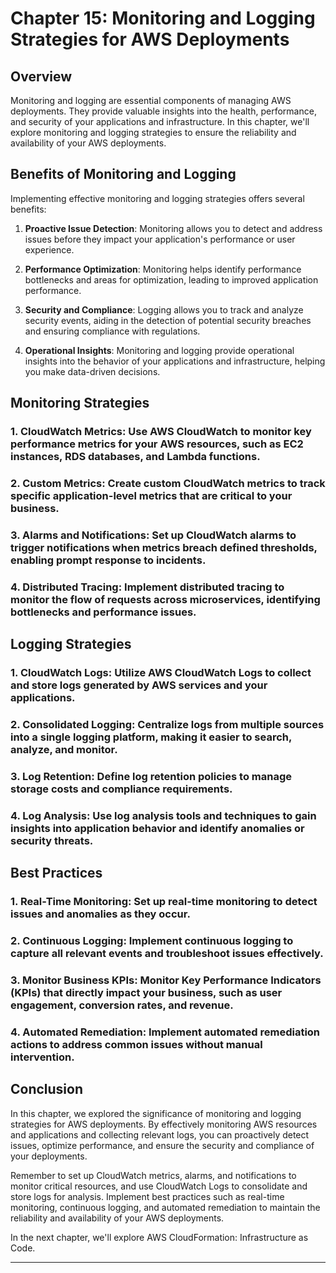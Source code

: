 # Chapter 15: Monitoring and Logging Strategies for AWS Deployments

## Overview

Monitoring and logging are essential components of managing AWS deployments. They provide valuable insights into the health, performance, and security of your applications and infrastructure. In this chapter, we'll explore monitoring and logging strategies to ensure the reliability and availability of your AWS deployments.

## Benefits of Monitoring and Logging

Implementing effective monitoring and logging strategies offers several benefits:

1. **Proactive Issue Detection**: Monitoring allows you to detect and address issues before they impact your application's performance or user experience.

2. **Performance Optimization**: Monitoring helps identify performance bottlenecks and areas for optimization, leading to improved application performance.

3. **Security and Compliance**: Logging allows you to track and analyze security events, aiding in the detection of potential security breaches and ensuring compliance with regulations.

4. **Operational Insights**: Monitoring and logging provide operational insights into the behavior of your applications and infrastructure, helping you make data-driven decisions.

## Monitoring Strategies

### 1. **CloudWatch Metrics**: Use AWS CloudWatch to monitor key performance metrics for your AWS resources, such as EC2 instances, RDS databases, and Lambda functions.

### 2. **Custom Metrics**: Create custom CloudWatch metrics to track specific application-level metrics that are critical to your business.

### 3. **Alarms and Notifications**: Set up CloudWatch alarms to trigger notifications when metrics breach defined thresholds, enabling prompt response to incidents.

### 4. **Distributed Tracing**: Implement distributed tracing to monitor the flow of requests across microservices, identifying bottlenecks and performance issues.

## Logging Strategies

### 1. **CloudWatch Logs**: Utilize AWS CloudWatch Logs to collect and store logs generated by AWS services and your applications.

### 2. **Consolidated Logging**: Centralize logs from multiple sources into a single logging platform, making it easier to search, analyze, and monitor.

### 3. **Log Retention**: Define log retention policies to manage storage costs and compliance requirements.

### 4. **Log Analysis**: Use log analysis tools and techniques to gain insights into application behavior and identify anomalies or security threats.

## Best Practices

### 1. **Real-Time Monitoring**: Set up real-time monitoring to detect issues and anomalies as they occur.

### 2. **Continuous Logging**: Implement continuous logging to capture all relevant events and troubleshoot issues effectively.

### 3. **Monitor Business KPIs**: Monitor Key Performance Indicators (KPIs) that directly impact your business, such as user engagement, conversion rates, and revenue.

### 4. **Automated Remediation**: Implement automated remediation actions to address common issues without manual intervention.

## Conclusion

In this chapter, we explored the significance of monitoring and logging strategies for AWS deployments. By effectively monitoring AWS resources and applications and collecting relevant logs, you can proactively detect issues, optimize performance, and ensure the security and compliance of your deployments.

Remember to set up CloudWatch metrics, alarms, and notifications to monitor critical resources, and use CloudWatch Logs to consolidate and store logs for analysis. Implement best practices such as real-time monitoring, continuous logging, and automated remediation to maintain the reliability and availability of your AWS deployments.

In the next chapter, we'll explore AWS CloudFormation: Infrastructure as Code.

---